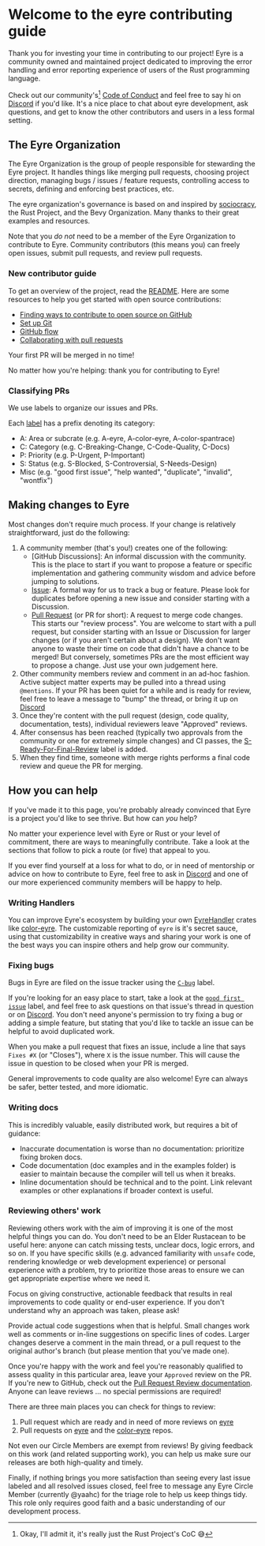 # Welcome to the eyre contributing guide

Thank you for investing your time in contributing to our project! Eyre is a
community owned and maintained project dedicated to improving the error
handling and error reporting experience of users of the Rust programming
language.

Check out our community's[^1] [Code of
Conduct](https://www.rust-lang.org/policies/code-of-conduct) and feel free to
say hi on [Discord] if you'd like. It's a nice place to chat about eyre
development, ask questions, and get to know the other contributors and users in
a less formal setting.

## The Eyre Organization

The Eyre Organization is the group of people responsible for stewarding the
Eyre project. It handles things like merging pull requests, choosing project
direction, managing bugs / issues / feature requests, controlling access to
secrets, defining and enforcing best practices, etc.

The eyre organization's governance is based on and inspired by
[sociocracy](https://www.sociocracyforall.org/sociocracy/), the Rust Project,
and the Bevy Organization. Many thanks to their great examples and resources.

Note that you *do not* need to be a member of the Eyre Organization to
contribute to Eyre. Community contributors (this means you) can freely open
issues, submit pull requests, and review pull requests.

### New contributor guide

To get an overview of the project, read the [README](README.md). Here are some
resources to help you get started with open source contributions:

- [Finding ways to contribute to open source on GitHub](https://docs.github.com/en/get-started/exploring-projects-on-github/finding-ways-to-contribute-to-open-source-on-github)
- [Set up Git](https://docs.github.com/en/get-started/quickstart/set-up-git)
- [GitHub flow](https://docs.github.com/en/get-started/quickstart/github-flow)
- [Collaborating with pull requests](https://docs.github.com/en/github/collaborating-with-pull-requests)

Your first PR will be merged in no time!

No matter how you're helping: thank you for contributing to Eyre!

### Classifying PRs

We use labels to organize our issues and PRs.

Each [label](https://github.com/eyre-rs/eyre/labels) has a prefix denoting its category:

* A: Area or subcrate (e.g. A-eyre, A-color-eyre, A-color-spantrace)
* C: Category (e.g. C-Breaking-Change, C-Code-Quality, C-Docs)
* P: Priority (e.g. P-Urgent, P-Important)
* S: Status (e.g. S-Blocked, S-Controversial, S-Needs-Design)
* Misc (e.g. "good first issue", "help wanted", "duplicate", "invalid", "wontfix")

## Making changes to Eyre

Most changes don't require much process. If your change is relatively straightforward, just do the following:

1. A community member (that's you!) creates one of the following:
    * [GitHub Discussions]: An informal discussion with the community. This is
      the place to start if you want to propose a feature or specific
      implementation and gathering community wisdom and advice before jumping
      to solutions.
    * [Issue](https://github.com/eyre-rs/eyre/issues): A formal way for us to
      track a bug or feature. Please look for duplicates before opening a new
      issue and consider starting with a Discussion.
    * [Pull Request](https://github.com/eyre-rs/eyre/pulls) (or PR for short):
      A request to merge code changes. This starts our "review process". You
      are welcome to start with a pull request, but consider starting with an
      Issue or Discussion for larger changes (or if you aren't certain about a
      design). We don't want anyone to waste their time on code that didn't
      have a chance to be merged! But conversely, sometimes PRs are the most
      efficient way to propose a change. Just use your own judgement here.
2. Other community members review and comment in an ad-hoc fashion. Active
   subject matter experts may be pulled into a thread using `@mentions`. If
   your PR has been quiet for a while and is ready for review, feel free to
   leave a message to "bump" the thread, or bring it up on [Discord]
3. Once they're content with the pull request (design, code quality,
   documentation, tests), individual reviewers leave "Approved" reviews.
4. After consensus has been reached (typically two approvals from the community
   or one for extremely simple changes) and CI passes, the
   [S-Ready-For-Final-Review](https://github.com/eyre-rs/eyre/issues?q=is%3Aopen+is%3Aissue+label%3AS-Ready-For-Final-Review)
   label is added.
5. When they find time, someone with merge rights performs a final code review
   and queue the PR for merging.

## How you can help

If you've made it to this page, you're probably already convinced that Eyre is
a project you'd like to see thrive. But how can *you* help?

No matter your experience level with Eyre or Rust or your level of commitment,
there are ways to meaningfully contribute. Take a look at the sections that
follow to pick a route (or five) that appeal to you.

If you ever find yourself at a loss for what to do, or in need of mentorship or
advice on how to contribute to Eyre, feel free to ask in [Discord] and one of
our more experienced community members will be happy to help.

### Writing Handlers

You can improve Eyre's ecosystem by building your own
[EyreHandler](https://docs.rs/eyre/0.6.8/eyre/trait.EyreHandler.html) crates
like [color-eyre](https://github.com/eyre-rs/color-eyre/). The customizable
reporting of `eyre` is it's secret sauce, using that customizability in
creative ways and sharing your work is one of the best ways you can inspire
others and help grow our community.

### Fixing bugs

Bugs in Eyre are filed on the issue tracker using the [`C-bug`](https://github.com/eyre-rs/eyre/issues?q=is%3Aissue+is%3Aopen+label%3AC-Bug) label.

If you're looking for an easy place to start, take a look at the [`good first
issue`](https://github.com/eyre-rs/eyre/labels/good%20first%20issue) label, and
feel free to ask questions on that issue's thread in question or on [Discord].
You don't need anyone's permission to try fixing a bug or adding a simple
feature, but stating that you'd like to tackle an issue can be helpful to avoid
duplicated work.

When you make a pull request that fixes an issue, include a line that says
`Fixes #X` (or "Closes"), where `X` is the issue number. This will cause the
issue in question to be closed when your PR is merged.

General improvements to code quality are also welcome!
Eyre can always be safer, better tested, and more idiomatic.

### Writing docs

This is incredibly valuable, easily distributed work, but requires a bit of guidance:

* Inaccurate documentation is worse than no documentation: prioritize fixing
  broken docs.
* Code documentation (doc examples and in the examples folder) is easier to
  maintain because the compiler will tell us when it breaks.
* Inline documentation should be technical and to the point. Link relevant
  examples or other explanations if broader context is useful.

### Reviewing others' work

Reviewing others work with the aim of improving it is one of the most helpful
things you can do. You don't need to be an Elder Rustacean to be useful here:
anyone can catch missing tests, unclear docs, logic errors, and so on. If you
have specific skills (e.g. advanced familiarity with `unsafe` code, rendering
knowledge or web development experience) or personal experience with a problem,
try to prioritize those areas to ensure we can get appropriate expertise where
we need it.

Focus on giving constructive, actionable feedback that results in real
improvements to code quality or end-user experience. If you don't understand
why an approach was taken, please ask!

Provide actual code suggestions when that is helpful. Small changes work well
as comments or in-line suggestions on specific lines of codes. Larger changes
deserve a comment in the main thread, or a pull request to the original
author's branch (but please mention that you've made one).

Once you're happy with the work and feel you're reasonably qualified to assess
quality in this particular area, leave your `Approved` review on the PR. If
you're new to GitHub, check out the [Pull Request Review
documentation](https://docs.github.com/en/github/collaborating-with-pull-requests/reviewing-changes-in-pull-requests/about-pull-request-reviews).
Anyone can leave reviews ... no special permissions are required!

There are three main places you can check for things to review:

1. Pull request which are ready and in need of more reviews on
   [eyre](https://github.com/eyre-rs/eyre/pulls?q=is%3Aopen+is%3Apr+-label%3AS-Ready-For-Final-Review+-draft%3A%3Atrue+-label%3AS-Needs-RFC+-reviewed-by%3A%40me+-author%3A%40me)
2. Pull requests on [eyre](https://github.com/eyre-rs/eyre/pulls) and the
   [color-eyre](https://github.com/eyre-rs/color-eyre/pulls) repos.

Not even our Circle Members are exempt from reviews! By giving feedback on this
work (and related supporting work), you can help us make sure our releases are
both high-quality and timely.

Finally, if nothing brings you more satisfaction than seeing every last issue
labeled and all resolved issues closed, feel free to message any Eyre Circle
Member (currently @yaahc) for the triage role to help us keep things tidy. This
role only requires good faith and a basic understanding of our development
process.

[Discord]: https://discord.gg/z94RqmUTKB
[^1]: Okay, I'll admit it, it's really just the Rust Project's CoC :sweat_smile:
